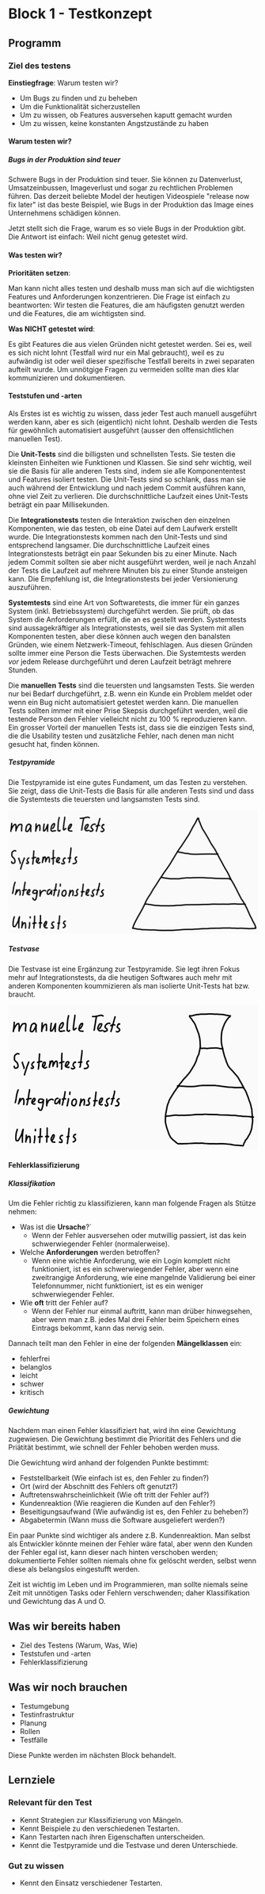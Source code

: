 # Block 1 - Testkonzept

## Programm

### Ziel des testens

**Einstiegfrage**: Warum testen wir?

- Um Bugs zu finden und zu beheben
- Um die Funktionalität sicherzustellen
- Um zu wissen, ob Features ausversehen kaputt gemacht wurden
- Um zu wissen, keine konstanten Angstzustände zu haben

#### Warum testen wir?

##### Bugs in der Produktion sind teuer

Schwere Bugs in der Produktion sind teuer. Sie können zu Datenverlust, Umsatzeinbussen, Imageverlust und sogar zu rechtlichen Problemen führen. Das derzeit beliebte Model der heutigen Videospiele "release now fix later" ist das beste Beispiel, wie Bugs in der Produktion das Image eines Unternehmens schädigen können.

Jetzt stellt sich die Frage, warum es so viele Bugs in der Produktion gibt. Die Antwort ist einfach: Weil nicht genug getestet wird.

#### Was testen wir?

**Prioritäten setzen**:

Man kann nicht alles testen und deshalb muss man sich auf die wichtigsten Features und Anforderungen konzentrieren. Die Frage ist einfach zu beantworten: Wir testen die Features, die am häufigsten genutzt werden und die Features, die am wichtigsten sind.

**Was NICHT getestet wird**:

Es gibt Features die aus vielen Gründen nicht getestet werden. Sei es, weil es sich nicht lohnt (Testfall wird nur ein Mal gebraucht), weil es zu aufwändig ist oder weil dieser spezifische Testfall bereits in zwei separaten aufteilt wurde. Um unnötgige Fragen zu vermeiden sollte man dies klar kommunizieren und dokumentieren.

#### Teststufen und -arten

Als Erstes ist es wichtig zu wissen, dass jeder Test auch manuell ausgeführt werden kann, aber es sich (eigentlich) nicht lohnt. Deshalb werden die Tests für gewöhnlich automatisiert ausgeführt (ausser den offensichtlichen manuellen Test).

Die **Unit-Tests** sind die billigsten und schnellsten Tests. Sie testen die kleinsten Einheiten wie Funktionen und Klassen. Sie sind sehr wichtig, weil sie die Basis für alle anderen Tests sind, indem sie alle Komponententest und Features isoliert testen. Die Unit-Tests sind so schlank, dass man sie auch während der Entwicklung und nach jedem Commit ausführen kann, ohne viel Zeit zu verlieren. Die durchschnittliche Laufzeit eines Unit-Tests beträgt ein paar Millisekunden.

Die **Integrationstests** testen die Interaktion zwischen den einzelnen Komponenten, wie das testen, ob eine Datei auf dem Laufwerk erstellt wurde. Die Integrationstests kommen nach den Unit-Tests und sind entsprechend langsamer. Die durchschnittliche Laufzeit eines Integrationstests beträgt ein paar Sekunden bis zu einer Minute. Nach jedem Commit sollten sie aber nicht ausgeführt werden, weil je nach Anzahl der Tests die Laufzeit auf mehrere Minuten bis zu einer Stunde ansteigen kann. Die Empfehlung ist, die Integrationstests bei jeder Versionierung auszuführen.

**Systemtests** sind eine Art von Softwaretests, die immer für ein ganzes System (inkl. Betriebssystem) durchgeführt werden. Sie prüft, ob das System die Anforderungen erfüllt, die an es gestellt werden. Systemtests sind aussagekräftiger als Integrationstests, weil sie das System mit allen Komponenten testen, aber diese können auch wegen den banalsten Gründen, wie einem Netzwerk-Timeout, fehlschlagen. Aus diesen Gründen sollte immer eine Person die Tests überwachen. Die Systemtests werden _vor_ jedem Release durchgeführt und deren Laufzeit beträgt mehrere Stunden.

Die **manuellen Tests** sind die teuersten und langsamsten Tests. Sie werden nur bei Bedarf durchgeführt, z.B. wenn ein Kunde ein Problem meldet oder wenn ein Bug nicht automatisiert getestet werden kann. Die manuellen Tests sollten immer mit einer Prise Skepsis durchgeführt werden, weil die testende Person den Fehler vielleicht nicht zu 100 % reproduzieren kann. Ein grosser Vorteil der manuellen Tests ist, dass sie die einzigen Tests sind, die die Usability testen und zusätzliche Fehler, nach denen man nicht gesucht hat, finden können.

##### Testpyramide

Die Testpyramide ist eine gutes Fundament, um das Testen zu verstehen. Sie zeigt, dass die Unit-Tests die Basis für alle anderen Tests sind und dass die Systemtests die teuersten und langsamsten Tests sind.

![Testpyramide](./assets/testpyramide.png)

##### Testvase

Die Testvase ist eine Ergänzung zur Testpyramide. Sie legt ihren Fokus mehr auf Integrationstests, da die heutigen Softwares auch mehr mit anderen Komponenten koummizieren als man isolierte Unit-Tests hat bzw. braucht.

![Testvase](./assets/testvase.png)

#### Fehlerklassifizierung

##### Klassifikation

Um die Fehler richtig zu klassifizieren, kann man folgende Fragen als Stütze nehmen:

- Was ist die **Ursache**?`
  - Wenn der Fehler ausversehen oder mutwillig passiert, ist das kein schwerwiegender Fehler (normalerweise).
- Welche **Anforderungen** werden betroffen?
  - Wenn eine wichtie Anforderung, wie ein Login komplett nicht funktioniert, ist es ein schwerwiegender Fehler, aber wenn eine zweitrangige Anforderung, wie eine mangelnde Validierung bei einer Telefonnummer, nicht funktioniert, ist es ein weniger schwerwiegender Fehler.
- Wie **oft** tritt der Fehler auf?
  - Wenn der Fehler nur einmal auftritt, kann man drüber hinwegsehen, aber wenn man z.B. jedes Mal drei Fehler beim Speichern eines Eintrags bekommt, kann das nervig sein.

Dannach teilt man den Fehler in eine der folgenden **Mängelklassen** ein:

- fehlerfrei
- belanglos
- leicht
- schwer
- kritisch

##### Gewichtung

Nachdem man einen Fehler klassifiziert hat, wird ihn eine Gewichtung zugewiesen. Die Gewichtung bestimmt die Priorität des Fehlers und die Priätität bestimmt, wie schnell der Fehler behoben werden muss.

Die Gewichtung wird anhand der folgenden Punkte bestimmt:

- Feststellbarkeit (Wie einfach ist es, den Fehler zu finden?)
- Ort (wird der Abschnitt des Fehlers oft genutzt?)
- Auftretenswahrscheinlichkeit (Wie oft tritt der Fehler auf?)
- Kundenreaktion (Wie reagieren die Kunden auf den Fehler?)
- Beseitigungsaufwand (Wie aufwändig ist es, den Fehler zu beheben?)
- Abgabetermin (Wann muss die Software ausgeliefert werden?)

Ein paar Punkte sind wichtiger als andere z.B. Kundenreaktion. Man selbst als Entwickler könnte meinen der Fehler wäre fatal, aber wenn den Kunden der Fehler egal ist, kann dieser nach hinten verschoben werden; dokumentierte Fehler sollten niemals ohne fix gelöscht werden, selbst wenn diese als belangslos eingestufft werden.

Zeit ist wichtig im Leben und im Programmieren, man sollte niemals seine Zeit mit unnötigen Tasks oder Fehlern verschwenden; daher Klassifikation und Gewichtung das A und O.

## Was wir bereits haben

- Ziel des Testens (Warum, Was, Wie)
- Teststufen und -arten
- Fehlerklassifizierung

## Was wir noch brauchen

- Testumgebung
- Testinfrastruktur
- Planung
- Rollen
- Testfälle

Diese Punkte werden im nächsten Block behandelt.

## Lernziele

### Relevant für den Test

- Kennt Strategien zur Klassifizierung von Mängeln.
- Kennt Beispiele zu den verschiedenen Testarten.
- Kann Testarten nach ihren Eigenschaften unterscheiden.
- Kennt die Testpyramide und die Testvase und deren Unterschiede.

### Gut zu wissen

- Kennt den Einsatz verschiedener Testarten.
